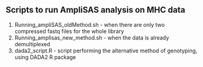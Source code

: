 ## Scripts to run AmpliSAS analysis on MHC data

1. Running_ampliSAS_oldMethod.sh - when there are only two compressed fastq files for the whole library
2. Running_amplisas_new_method.sh - when the data is already demultiplexed
3. dada2_script.R - script performing the alternative method of genotyping, using DADA2 R package
